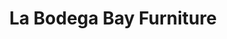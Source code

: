 ---
title: "La Bodega Bay Furniture"
url: /los-banos/la-bodega-bay-furniture-west-pacheco-boulevard/
shop: furniture
---